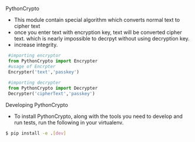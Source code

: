 PythonCrypto
* This module contain special algorithm which converts normal text to cipher text
* once you enter text with encryption key, text will be converted cipher text. which is nearly impossible to decrpyt without using decryption key.
* increase integrity. 
```python
 #importing encryptor
 from PythonCrypto import Encrypter
 #usage of Encrpter
 Encrypter('text','passkey')
 
 #importing decrypter
 from PythonCrypto import Decrypter
 Decrypter('cipherText','passkey')
```
Developing PythonCrypto
* To install PythonCrypto, along with the tools you need to develop
   and run tests, run the following
  in your virtualenv.
```bash
$ pip install -e .[dev]
```

